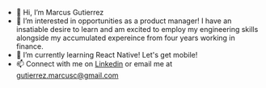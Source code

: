 - 👋 Hi, I’m Marcus Gutierrez
- 👀 I’m interested in opportunities as a product manager! I have an insatiable desire to learn and am excited to employ my engineering skills alongside my accumulated expereince from four years working in finance.
- 🌱 I’m currently learning React Native! Let's get mobile!
- 📫 Connect with me on [Linkedin](https://www.linkedin.com/in/gutierrezmarcus/) or email me at gutierrez.marcusc@gmail.com

<!---
mgtz505/mgtz505 is a ✨ special ✨ repository because its `README.md` (this file) appears on your GitHub profile.
You can click the Preview link to take a look at your changes.
--->
